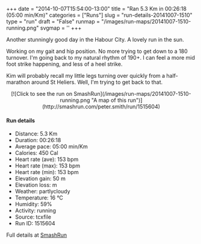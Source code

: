 +++
date = "2014-10-07T15:54:00-13:00"
title = "Ran 5.3 Km in 00:26:18 (05:00 min/Km)"
categories = ["Runs"]
slug = "run-details-20141007-1510"
type = "run"
draft = "False"
runmap = "/images/run-maps/20141007-1510-running.png"
svgmap = '<polyline points="0 57, 1 64, 3 65, 18 49, 20 49, 21 49, 31 42, 35 41, 44 45, 50 40, 51 37, 54 36, 59 36, 82 38, 83 38, 100 51, 87 40, 83 38, 78 37, 61 36, 52 37, 50 40, 44 45, 33 42, 26 44, 21 49">'
+++

Another stunningly good day in the Habour City. A lovely run in the sun. 

Working on my gait and hip position. No more trying to get down to a 180 turnover. I'm going back to my natural rhythm of 190+. I can feel a more mid foot strike happening, and less of a heel strike. 

Kim will probably recall my little legs turning over quickly from a half-marathon around St Heliers. Well, I'm trying to get back to that. 



<!--more-->

<center>
[![Click to see the run on SmashRun](/images/run-maps/20141007-1510-running.png "A map of this run")](http://smashrun.com/peter.smith/run/1515604)
</center>

#### Run details

* Distance: 5.3 Km
* Duration: 00:26:18
* Average pace: 05:00 min/Km
* Calories: 450 Cal
* Heart rate (ave): 153 bpm
* Heart rate (max): 153 bpm
* Heart rate (min): 153 bpm
* Elevation gain: 50 m
* Elevation loss:  m
* Weather: partlycloudy
* Temperature: 16 &deg;C
* Humidity: 59%
* Activity: running
* Source: tcxfile
* Run ID: 1515604

Full details at [SmashRun](http://smashrun.com/peter.smith/run/1515604)